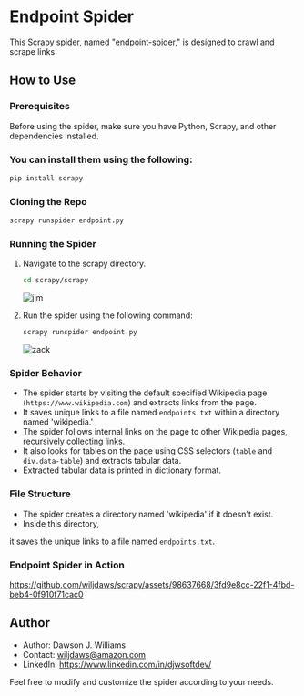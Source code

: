 # Endpoint Spider

This Scrapy spider, named "endpoint-spider," is designed to crawl and scrape links

## How to Use

### Prerequisites

Before using the spider, make sure you have Python, Scrapy, and other dependencies installed. 
### You can install them using the following:

```bash
pip install scrapy
```

### Cloning the Repo

```bash
scrapy runspider endpoint.py
```

### Running the Spider

1. Navigate to the scrapy directory.

   ```bash
   cd scrapy/scrapy
   ```
   ![jim](https://github.com/wiljdaws/scrapy/assets/98637668/a73320a1-daa5-4790-a067-3d52b6f2f650)
   
2. Run the spider using the following command:

   ```bash
   scrapy runspider endpoint.py
   ```
   ![zack](https://github.com/wiljdaws/scrapy/assets/98637668/05e5f0c6-2116-4f50-8c63-083f1f0a848c)
### Spider Behavior

- The spider starts by visiting the default specified Wikipedia page (`https://www.wikipedia.com`) and extracts links from the page.
- It saves unique links to a file named `endpoints.txt` within a directory named 'wikipedia.'
- The spider follows internal links on the page to other Wikipedia pages, recursively collecting links.
- It also looks for tables on the page using CSS selectors (`table` and `div.data-table`) and extracts tabular data.
- Extracted tabular data is printed in dictionary format.

### File Structure

- The spider creates a directory named 'wikipedia' if it doesn't exist.
- Inside this directory,

 it saves the unique links to a file named `endpoints.txt`.

### Endpoint Spider in Action

https://github.com/wiljdaws/scrapy/assets/98637668/3fd9e8cc-22f1-4fbd-beb4-0f910f71cac0



## Author

- Author: Dawson J. Williams
- Contact: wiljdaws@amazon.com
- LinkedIn: https://www.linkedin.com/in/djwsoftdev/

Feel free to modify and customize the spider according to your needs. 
